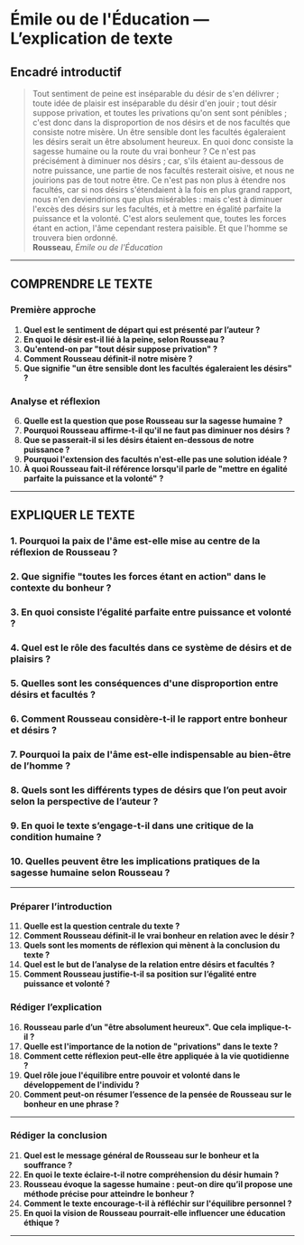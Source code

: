 # Émile ou de l'Éducation — L’explication de texte

## Encadré introductif
> Tout sentiment de peine est inséparable du désir de s'en délivrer ; toute idée de plaisir est inséparable du désir d'en jouir ; tout désir suppose privation, et toutes les privations qu'on sent sont pénibles ; c'est donc dans la disproportion de nos désirs et de nos facultés que consiste notre misère. Un être sensible dont les facultés égaleraient les désirs serait un être absolument heureux. En quoi donc consiste la sagesse humaine ou la route du vrai bonheur ? Ce n'est pas précisément à diminuer nos désirs ; car, s'ils étaient au-dessous de notre puissance, une partie de nos facultés resterait oisive, et nous ne jouirions pas de tout notre être. Ce n'est pas non plus à étendre nos facultés, car si nos désirs s'étendaient à la fois en plus grand rapport, nous n'en deviendrions que plus misérables : mais c'est à diminuer l'excès des désirs sur les facultés, et à mettre en égalité parfaite la puissance et la volonté. C'est alors seulement que, toutes les forces étant en action, l'âme cependant restera paisible. Et que l'homme se trouvera bien ordonné.  
> **Rousseau**, *Émile ou de l'Éducation*

---

## COMPRENDRE LE TEXTE

### Première approche

1. **Quel est le sentiment de départ qui est présenté par l’auteur ?**  
2. **En quoi le désir est-il lié à la peine, selon Rousseau ?**  
3. **Qu'entend-on par "tout désir suppose privation" ?**  
4. **Comment Rousseau définit-il notre misère ?**  
5. **Que signifie "un être sensible dont les facultés égaleraient les désirs" ?**  

### Analyse et réflexion

6. **Quelle est la question que pose Rousseau sur la sagesse humaine ?**  
7. **Pourquoi Rousseau affirme-t-il qu'il ne faut pas diminuer nos désirs ?**  
8. **Que se passerait-il si les désirs étaient en-dessous de notre puissance ?**  
9. **Pourquoi l'extension des facultés n'est-elle pas une solution idéale ?**  
10. **À quoi Rousseau fait-il référence lorsqu'il parle de "mettre en égalité parfaite la puissance et la volonté" ?**  

---

## EXPLIQUER LE TEXTE

### 1. Pourquoi la paix de l'âme est-elle mise au centre de la réflexion de Rousseau ?  
### 2. Que signifie "toutes les forces étant en action" dans le contexte du bonheur ?  
### 3. En quoi consiste l’égalité parfaite entre puissance et volonté ?  
### 4. Quel est le rôle des facultés dans ce système de désirs et de plaisirs ?  
### 5. Quelles sont les conséquences d'une disproportion entre désirs et facultés ?  

### 6. Comment Rousseau considère-t-il le rapport entre bonheur et désirs ?  
### 7. Pourquoi la paix de l'âme est-elle indispensable au bien-être de l’homme ?  
### 8. Quels sont les différents types de désirs que l’on peut avoir selon la perspective de l’auteur ?  
### 9. En quoi le texte s’engage-t-il dans une critique de la condition humaine ?  
### 10. Quelles peuvent être les implications pratiques de la sagesse humaine selon Rousseau ?  

---

### Préparer l’introduction

11. **Quelle est la question centrale du texte ?**  
12. **Comment Rousseau définit-il le vrai bonheur en relation avec le désir ?**  
13. **Quels sont les moments de réflexion qui mènent à la conclusion du texte ?**  
14. **Quel est le but de l’analyse de la relation entre désirs et facultés ?**  
15. **Comment Rousseau justifie-t-il sa position sur l’égalité entre puissance et volonté ?**  

### Rédiger l’explication

16. **Rousseau parle d’un "être absolument heureux". Que cela implique-t-il ?**  
17. **Quelle est l'importance de la notion de "privations" dans le texte ?**  
18. **Comment cette réflexion peut-elle être appliquée à la vie quotidienne ?**  
19. **Quel rôle joue l'équilibre entre pouvoir et volonté dans le développement de l'individu ?**  
20. **Comment peut-on résumer l’essence de la pensée de Rousseau sur le bonheur en une phrase ?**  

---

### Rédiger la conclusion

21. **Quel est le message général de Rousseau sur le bonheur et la souffrance ?**  
22. **En quoi le texte éclaire-t-il notre compréhension du désir humain ?**  
23. **Rousseau évoque la sagesse humaine : peut-on dire qu’il propose une méthode précise pour atteindre le bonheur ?**  
24. **Comment le texte encourage-t-il à réfléchir sur l'équilibre personnel ?**  
25. **En quoi la vision de Rousseau pourrait-elle influencer une éducation éthique ?**  

---